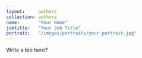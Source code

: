 ```yaml
---
layout:     authors
collection: authors
name:       "Your Name"
jobtitle:   "Your Job Title"
portrait:   "/images/portraits/your-portrait.jpg"
---
```


Write a bio here?
